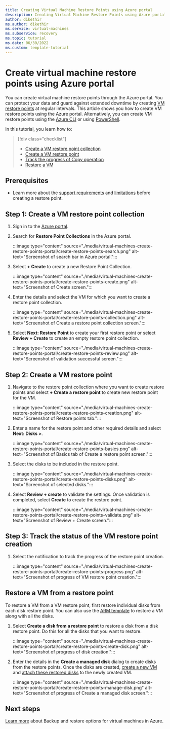 ```yaml
---
title: Creating Virtual Machine Restore Points using Azure portal
description: Creating Virtual Machine Restore Points using Azure portal
author: dikethir
ms.author: dikethir
ms.service: virtual-machines
ms.subservice: recovery
ms.topic: tutorial
ms.date: 06/30/2022
ms.custom: template-tutorial
---
```



# Create virtual machine restore points using Azure portal

You can create virtual machine restore points through the Azure portal. You can protect your data and guard against extended downtime by creating [VM restore points](virtual-machines-create-restore-points.md#about-vm-restore-points) at regular intervals. This article shows you how to create VM restore points using the Azure portal. Alternatively, you can create VM restore points using the [Azure CLI](virtual-machines-create-restore-points-cli.md) or using [PowerShell](virtual-machines-create-restore-points-powershell.md).
 
In this tutorial, you learn how to:

> [!div class="checklist"]
> * [Create a VM restore point collection](#step-1-create-a-vm-restore-point-collection)
> * [Create a VM restore point](#step-2-create-a-vm-restore-point)
> * [Track the progress of Copy operation](#step-3-track-the-status-of-the-vm-restore-point-creation)
> * [Restore a VM](#restore-a-vm-from-a-restore-point)

## Prerequisites

- Learn more about the [support requirements](concepts-restore-points.md) and [limitations](virtual-machines-create-restore-points.md#limitations) before creating a restore point. 

## Step 1: Create a VM restore point collection

1. Sign in to the [Azure portal](https://portal.azure.com).
1. Search for **Restore Point Collections** in the Azure portal.

   :::image type="content" source="./media/virtual-machines-create-restore-points-portal/create-restore-points-search.png" alt-text="Screenshot of search bar in Azure portal.":::

2. Select **+ Create** to create a new Restore Point Collection.

   :::image type="content" source="./media/virtual-machines-create-restore-points-portal/create-restore-points-create.png" alt-text="Screenshot of Create screen.":::

3. Enter the details and select the VM for which you want to create a restore point collection. 

   :::image type="content" source="./media/virtual-machines-create-restore-points-portal/create-restore-points-collection.png" alt-text="Screenshot of Create a restore point collection screen.":::

4. Select **Next: Restore Point** to create your first restore point or select **Review + Create** to create an empty restore point collection.

   :::image type="content" source="./media/virtual-machines-create-restore-points-portal/create-restore-points-review.png" alt-text="Screenshot of validation successful screen.":::

## Step 2: Create a VM restore point

1. Navigate to the restore point collection where you want to create restore points and select **+ Create a restore point** to create new restore point for the VM.

    :::image type="content" source="./media/virtual-machines-create-restore-points-portal/create-restore-points-creation.png" alt-text="Screenshot of Restore points tab.":::

2. Enter a name for the restore point and other required details and select **Next: Disks >**. 

   :::image type="content" source="./media/virtual-machines-create-restore-points-portal/create-restore-points-basics.png" alt-text="Screenshot of Basics tab of Create a restore point screen.":::

3. Select the disks to be included in the restore point. 

   :::image type="content" source="./media/virtual-machines-create-restore-points-portal/create-restore-points-disks.png" alt-text="Screenshot of selected disks.":::

4. Select **Review + create** to validate the settings. Once validation is completed, select **Create** to create the restore point.

   :::image type="content" source="./media/virtual-machines-create-restore-points-portal/create-restore-points-validate.png" alt-text="Screenshot of Review + Create screen.":::
   
 
## Step 3: Track the status of the VM restore point creation

1. Select the notification to track the progress of the restore point creation. 

   :::image type="content" source="./media/virtual-machines-create-restore-points-portal/create-restore-points-progress.png" alt-text="Screenshot of progress of VM restore point creation.":::
 
## Restore a VM from a restore point
To restore a VM from a VM restore point, first restore individual disks from each disk restore point. You can also use the [ARM template](https://github.com/Azure/Virtual-Machine-Restore-Points/blob/main/RestoreVMFromRestorePoint.json) to restore a VM along with all the disks.

1. Select **Create a disk from a restore point** to restore a disk from a disk restore point. Do this for all the disks that you want to restore. 

   :::image type="content" source="./media/virtual-machines-create-restore-points-portal/create-restore-points-create-disk.png" alt-text="Screenshot of progress of disk creation.":::

2. Enter the details in the **Create a managed disk** dialog to create disks from the restore points. 
Once the disks are created, [create a new VM](/azure/virtual-machines/windows/create-vm-specialized-portal#create-a-vm-from-a-disk.md) and [attach these restored disks](/azure/virtual-machines/windows/attach-managed-disk-portal.md) to the newly created VM.

   :::image type="content" source="./media/virtual-machines-create-restore-points-portal/create-restore-points-manage-disk.png" alt-text="Screenshot of progress of Create a managed disk screen.":::

## Next steps
[Learn more](backup-recovery.md) about Backup and restore options for virtual machines in Azure.

